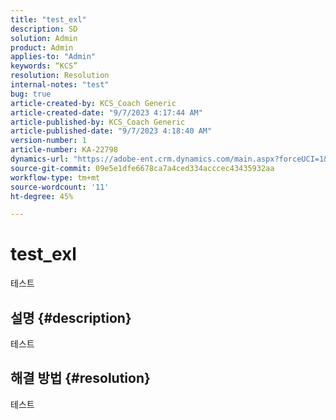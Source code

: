 ```yaml
---
title: "test_exl"
description: SD
solution: Admin
product: Admin
applies-to: "Admin"
keywords: “KCS”
resolution: Resolution
internal-notes: "test"
bug: true
article-created-by: KCS_Coach Generic
article-created-date: "9/7/2023 4:17:44 AM"
article-published-by: KCS_Coach Generic
article-published-date: "9/7/2023 4:18:40 AM"
version-number: 1
article-number: KA-22798
dynamics-url: "https://adobe-ent.crm.dynamics.com/main.aspx?forceUCI=1&pagetype=entityrecord&etn=knowledgearticle&id=3f08cb7c-354d-ee11-be6e-6045bd006704"
source-git-commit: 09e5e1dfe6678ca7a4ced334acccec43435932aa
workflow-type: tm+mt
source-wordcount: '11'
ht-degree: 45%

---
```


# test_exl


테스트

## 설명 {#description}

테스트

## 해결 방법 {#resolution}


테스트
